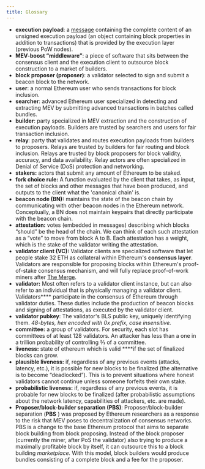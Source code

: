 ```yaml
---
title: Glossary
---
```



- **execution payload**: a [message](https://github.com/ethereum/consensus-specs/blob/a45ee9bf5b1fde766d69e551a6b1a21fe2531734/specs/merge/beacon-chain.md#executionpayload) containing the complete content of an unsigned execution payload (an object containing block properties in addition to transactions) that is provided by the execution layer (previous PoW nodes).
- **MEV-boost “middleware”**: a piece of software that sits between the consensus client and the execution client to outsource block construction to a market of builders.
- **block proposer (proposer)**: a validator selected to sign and submit a beacon block to the network.
- **user**: a normal Ethereum user who sends transactions for block inclusion.
- **searcher**: advanced Ethereum user specialized in detecting and extracting MEV by submitting advanced transactions in batches called bundles.
- **builder**: party specialized in MEV extraction and the construction of execution payloads. Builders are trusted by searchers and users for fair transaction inclusion.
- **relay**: party that validates and routes execution payloads from builders to proposers. Relays are trusted by builders for fair routing and block inclusion. Relays are trusted by block proposers for block validity, accuracy, and data availability. Relay actors are often specialized in Denial of Service (DoS) protection and networking.
- **stakers:** actors that submit any amount of Ethereum to be staked.
- **fork choice rule:** A function evaluated by the client that takes, as input, the set of blocks and other messages that have been produced, and outputs to the client what the 'canonical chain' is.
- **beacon node (BN):** maintains the state of the beacon chain by communicating with other beacon nodes in the Ethereum network. Conceptually, a BN does not maintain keypairs that directly participate with the beacon chain.
- **attestation:** votes (embedded in messages) describing which blocks “should” be the head of the chain. We can think of each such attestation as a “vote” to move from block A to B. Each attestation has a weight, which is the stake of the validator writing the attestation.
- **validator client (VC):** Validator clients are specialized software that let people stake 32 ETH as collateral within Ethereum's **consensus layer**. Validators are responsible for proposing blocks within Ethereum's proof-of-stake consensus mechanism, and will fully replace proof-of-work miners after [The Merge](https://ethereum.org/en/upgrades/merge/).
- **validator:** Most often refers to a validator client instance, but can also refer to an individual that is physically managing a validator client. Validators**** participate in the consensus of Ethereum through validator duties. These duties include the production of beacon blocks and signing of attestations, as executed by the validator client.
- **validator pubkey**: The validator's BLS public key, uniquely identifying them. *48-bytes, hex encoded with 0x prefix, case insensitive.*
- **committee:** a group of validators. For security, each slot has committees of at least 128 validators. An attacker has less than a one in a trillion probability of controlling 2⁄3 of a committee.
- l**iveness:** state of ethereum which is valid ****if the set of finalized blocks can grow.
- **plausible liveness:** if, regardless of any previous events (attacks, latency, etc.), it is possible for new blocks to be finalized (the alternative is to become
“deadlocked”). This is to prevent situations where honest validators cannot continue
unless someone forfeits their own stake.
- **probabilistic liveness:** if, regardless of any previous events, it is probable for new
blocks to be finalized (after probabilistic assumptions about the network latency, capabilities of attackers, etc. are made).
- **Proposer/block-builder separation (PBS)**: Proposer/block-builder separation (**PBS**
) was proposed by Ethereum researchers as a response to the risk that MEV poses to decentralization of consensus networks. PBS is a change to the base Ethereum protocol that aims to separate block building from block proposing. Instead of the block proposer (currently the miner, after PoS the validator) also trying to produce a maximally profitable block by itself, it can outsource this to a block building *marketplace.* With this model, block builders would produce bundles consisting of a complete block and a fee for the proposer.